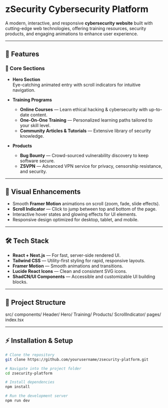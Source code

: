 # zSecurity Cybersecurity Platform

A modern, interactive, and responsive **cybersecurity website** built with cutting-edge web technologies, offering training resources, security products, and engaging animations to enhance user experience.

---

## 🚀 Features

### 🎯 Core Sections
- **Hero Section**  
  Eye-catching animated entry with scroll indicators for intuitive navigation.
  
- **Training Programs**  
  - **Online Courses** — Learn ethical hacking & cybersecurity with up-to-date content.  
  - **One-On-One Training** — Personalized learning paths tailored to your skill level.  
  - **Community Articles & Tutorials** — Extensive library of security knowledge.

- **Products**  
  - **Bug Bounty** — Crowd-sourced vulnerability discovery to keep software secure.  
  - **ZSVPN** — Advanced VPN service for privacy, censorship resistance, and security.

---

## 🎨 Visual Enhancements
- Smooth **Framer Motion** animations on scroll (zoom, fade, slide effects).
- **Scroll Indicator** — Click to jump between top and bottom of the page.
- Interactive hover states and glowing effects for UI elements.
- Responsive design optimized for desktop, tablet, and mobile.

---

## 🛠️ Tech Stack
- **React + Next.js** — For fast, server-side rendered UI.
- **Tailwind CSS** — Utility-first styling for rapid, responsive layouts.
- **Framer Motion** — Smooth animations and transitions.
- **Lucide React Icons** — Clean and consistent SVG icons.
- **ShadCN/UI Components** — Accessible and customizable UI building blocks.

---

## 📂 Project Structure
src/
components/
Header/
Hero/
Training/
Products/
ScrollIndicator/
pages/
index.tsx


---

## ⚡ Installation & Setup
```bash
# Clone the repository
git clone https://github.com/yourusername/zsecurity-platform.git

# Navigate into the project folder
cd zsecurity-platform

# Install dependencies
npm install

# Run the development server
npm run dev
